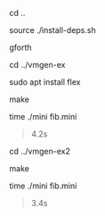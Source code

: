 cd ..

source ./install-deps.sh 

gforth

cd ../vmgen-ex

sudo apt install flex

make

time ./mini fib.mini

> 4.2s

cd ../vmgen-ex2

make

time ./mini fib.mini

> 3.4s
